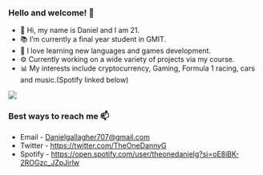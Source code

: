 ### Hello and welcome! 👋
- 🤖 Hi, my name is Daniel and I am 21.
- 📚 I’m currently a final year student in GMIT.
- 🌱 I love learning new languages and games development.
- ⚙️ Currently working on a wide variety of projects via my course.
- 📊 My interests include cryptocurrency, Gaming, Formula 1 racing, cars and music.(Spotify linked below)


<img src = "https://github-readme-stats.vercel.app/api?username=DanielGallagher6499&&show_icons=true&title_color=00FF00&icon_color=BDB76B&text_color=BDB76B&bg_color=000000"/>
    
### Best ways to reach me 📫
- Email - Danielgallagher707@gmail.com
- Twitter - https://twitter.com/TheOneDannyG
- Spotify - https://open.spotify.com/user/theonedanielg?si=oE8iBK-2ROGzc_JZpJirlw
